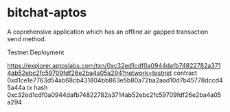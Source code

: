 # bitchat-aptos

A coprehensive application which has an offline air gapped transaction send method.

Testnet Deployment 

https://explorer.aptoslabs.com/txn/0xc32ed1cdf0a0944dafb74822782a3714ab52ebc2fc59709fdf26e2ba4a05a294?network=testnet
contract 0xd1ce1e7763d54ab68cb431804bb863e5b80a72ba2aad10d7b45778dccd45a44a
tx hash   0xc32ed1cdf0a0944dafb74822782a3714ab52ebc2fc59709fdf26e2ba4a05a294
